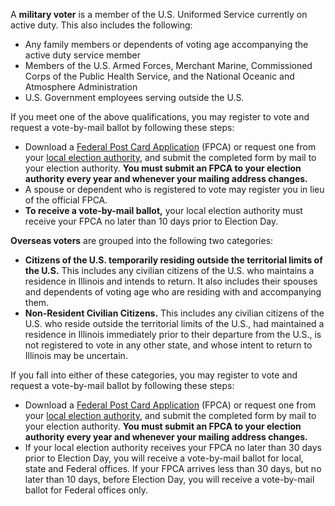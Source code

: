 A **military voter** is a member of the U.S. Uniformed Service currently on active duty. This also includes the following:  
- Any family members or dependents of voting age accompanying the active duty service member  
- Members of the U.S. Armed Forces, Merchant Marine, Commissioned Corps of the Public Health Service, and the National Oceanic and Atmosphere Administration  
- U.S. Government employees serving outside the U.S.  

If you meet one of the above qualifications, you may register to vote and request a vote-by-mail ballot by following these steps:  
- Download a [Federal Post Card Application](https://www.fvap.gov/uploads/FVAP/Forms/fpca2013.pdf) (FPCA) or request one from your [local election authority](http://www.elections.il.gov/ElectionAuthorities/ElecAuthorityList.aspx), and submit the completed form by mail to your election authority. **You must submit an FPCA to your election authority every year and whenever your mailing address changes.**  
- A spouse or dependent who is registered to vote may register you in lieu of the official FPCA.  
- **To receive a vote-by-mail ballot,** your local election authority must receive your FPCA no later than 10 days prior to Election Day.  

**Overseas voters** are grouped into the following two categories:  
- **Citizens of the U.S. temporarily residing outside the territorial limits of the U.S.** This includes any civilian citizens of the U.S. who maintains a residence in Illinois and intends to return. It also includes their spouses and dependents of voting age who are residing with and accompanying them.  
- **Non-Resident Civilian Citizens.** This includes any civilian citizens of the U.S. who reside outside the territorial limits of the U.S., had maintained a residence in Illinois immediately prior to their departure from the U.S., is not registered to vote in any other state, and whose intent to return to Illinois may be uncertain.  

If you fall into either of these categories, you may register to vote and request a vote-by-mail ballot by following these steps:  
- Download a [Federal Post Card Application](https://www.fvap.gov/uploads/FVAP/Forms/fpca2013.pdf) (FPCA) or request one from your [local election authority](http://www.elections.il.gov/ElectionAuthorities/ElecAuthorityList.aspx), and submit the completed form by mail to your election authority. **You must submit an FPCA to your election authority every year and whenever your mailing address changes.**  
- If your local election authority receives your FPCA no later than 30 days prior to Election Day, you will receive a vote-by-mail ballot for local, state and Federal offices. If your FPCA arrives less than 30 days, but no later than 10 days, before Election Day, you will receive a vote-by-mail ballot for Federal offices only.  




